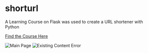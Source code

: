 # shorturl
A Learning Course on Flask was used to create a URL shortener with Python

[Find the Course Here](https://www.linkedin.com/learning/flask-essential-training/deploy-your-flask-app-with-gunicorn?autoSkip=true&autoplay=true&resume=false&u=104)

![Main Page](shorturl/img/main_page.png)
![Existing Content Error](shorturl/img/error_banner.png)